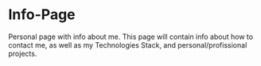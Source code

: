 # Info-Page
Personal page with info about me.
This page will contain info about how to contact me, as well as my Technologies Stack, and personal/profissional projects.

